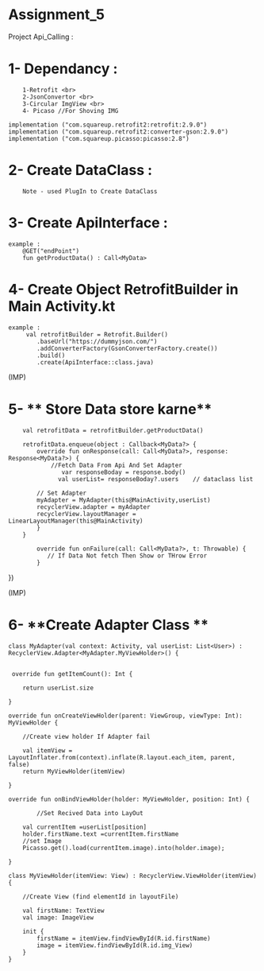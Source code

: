 # Assignment_5
Project Api_Calling : 

# 1- Dependancy : <br>
		1-Retrofit <br>
		2-JsonConvertor <br>
		3-Circular ImgView <br>
		4- Picaso //For Shoving IMG
		
   	implementation ("com.squareup.retrofit2:retrofit:2.9.0")
    implementation ("com.squareup.retrofit2:converter-gson:2.9.0")
    implementation ("com.squareup.picasso:picasso:2.8")
			
# 2-  Create DataClass :
		Note - used PlugIn to Create DataClass 
		
# 3-  Create ApiInterface :
	example :
		@GET("endPoint")
		fun getProductData() : Call<MyData>

# 4- Create Object RetrofitBuilder in Main Activity.kt
	example :
		 val retrofitBuilder = Retrofit.Builder()
            .baseUrl("https://dummyjson.com/")
            .addConverterFactory(GsonConverterFactory.create())
            .build()
            .create(ApiInterface::class.java)
	
(IMP)	
# 5-  ** Store Data store karne**

		val retrofitData = retrofitBuilder.getProductData()
		
		retrofitData.enqueue(object : Callback<MyData?> {
            override fun onResponse(call: Call<MyData?>, response: Response<MyData?>) {
                //Fetch Data From Api And Set Adapter
                   var responseBoday = response.body()
                  val userList= responseBoday?.users    // dataclass list

            // Set Adapter
	        myAdapter = MyAdapter(this@MainActivity,userList)
            recyclerView.adapter = myAdapter
            recyclerView.layoutManager = LinearLayoutManager(this@MainActivity)
            }
	    }

            override fun onFailure(call: Call<MyData?>, t: Throwable) {
               // If Data Not fetch Then Show or THrow Error
            }
  })
		
(IMP)	
# 6-  **Create Adapter Class **
	class MyAdapter(val context: Activity, val userList: List<User>) :
    RecyclerView.Adapter<MyAdapter.MyViewHolder>() {
	
	
	 override fun getItemCount(): Int {

        return userList.size

    }
    
    override fun onCreateViewHolder(parent: ViewGroup, viewType: Int): MyViewHolder {

        //Create view holder If Adapter fail

        val itemView = LayoutInflater.from(context).inflate(R.layout.each_item, parent, false)
        return MyViewHolder(itemView)

    }

    override fun onBindViewHolder(holder: MyViewHolder, position: Int) {

			//Set Recived Data into LayOut
			
        val currentItem =userList[position]
        holder.firstName.text =currentItem.firstName
        //set Image
        Picasso.get().load(currentItem.image).into(holder.image);

    }

    class MyViewHolder(itemView: View) : RecyclerView.ViewHolder(itemView) {

        //Create View (find elementId in layoutFile)

        val firstName: TextView
        val image: ImageView
		
        init {
            firstName = itemView.findViewById(R.id.firstName)
            image = itemView.findViewById(R.id.img_View)
        }
    }
